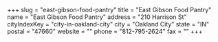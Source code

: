 +++
slug = "east-gibson-food-pantry"
title = "East Gibson Food Pantry"
name = "East Gibson Food Pantry"
address = "210 Harrison St"
cityIndexKey = "city-in-oakland-city"
city = "Oakland City"
state = "IN"
postal = "47660"
website = ""
phone = "812-795-2624"
fax = ""
+++
